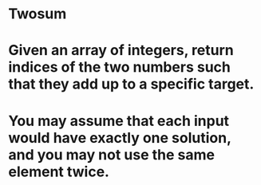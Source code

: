 # Twosum

# Given an array of integers, return indices of the two numbers such that they add up to a specific target.
# You may assume that each input would have exactly one solution, and you may not use the same element twice.




